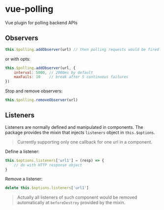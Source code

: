 # vue-polling
Vue plugin for polling backend APIs


## Observers

```js
this.$polling.addObserver(url) // then polling requests would be fired
```

or with opts:

```js
this.$polling.addObserver(url, {
    interval: 5000, // 2000ms by default
    maxFails: 10    // break after 5 continuous failures
})
```

Stop and remove observers:

```js
this.$polling.removeObserver(url)
```

## Listeners

Listeners are normally defined and manipulated in components.
The package provides the mixin that injects `listeners` object in `this.$options`.

> Currently supporting only one callback for one url in a component.

Define a listener:

```js
this.$options.listeners['url1'] = (resp) => {
    // do with HTTP response object
}
```

Remove a listener:

```js
delete this.$options.listeners['url1']
```

> Actually all listeners of such component would be removed automatically at `beforeDestroy` provided by the mixin.

